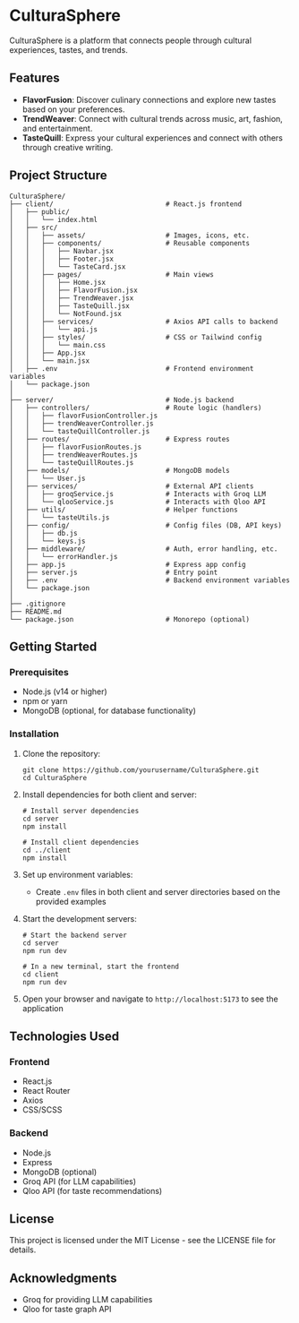 # CulturaSphere

CulturaSphere is a platform that connects people through cultural experiences, tastes, and trends.

## Features

- **FlavorFusion**: Discover culinary connections and explore new tastes based on your preferences.
- **TrendWeaver**: Connect with cultural trends across music, art, fashion, and entertainment.
- **TasteQuill**: Express your cultural experiences and connect with others through creative writing.

## Project Structure

```
CulturaSphere/
├── client/                            # React.js frontend
│   ├── public/
│   │   └── index.html
│   ├── src/
│   │   ├── assets/                    # Images, icons, etc.
│   │   ├── components/                # Reusable components
│   │   │   ├── Navbar.jsx
│   │   │   ├── Footer.jsx
│   │   │   └── TasteCard.jsx
│   │   ├── pages/                     # Main views
│   │   │   ├── Home.jsx
│   │   │   ├── FlavorFusion.jsx
│   │   │   ├── TrendWeaver.jsx
│   │   │   ├── TasteQuill.jsx
│   │   │   └── NotFound.jsx
│   │   ├── services/                  # Axios API calls to backend
│   │   │   └── api.js
│   │   ├── styles/                    # CSS or Tailwind config
│   │   │   └── main.css
│   │   ├── App.jsx
│   │   └── main.jsx
│   ├── .env                           # Frontend environment variables
│   └── package.json
│
├── server/                            # Node.js backend
│   ├── controllers/                   # Route logic (handlers)
│   │   ├── flavorFusionController.js
│   │   ├── trendWeaverController.js
│   │   └── tasteQuillController.js
│   ├── routes/                        # Express routes
│   │   ├── flavorFusionRoutes.js
│   │   ├── trendWeaverRoutes.js
│   │   └── tasteQuillRoutes.js
│   ├── models/                        # MongoDB models
│   │   └── User.js
│   ├── services/                      # External API clients
│   │   ├── groqService.js             # Interacts with Groq LLM
│   │   └── qlooService.js             # Interacts with Qloo API
│   ├── utils/                         # Helper functions
│   │   └── tasteUtils.js
│   ├── config/                        # Config files (DB, API keys)
│   │   ├── db.js
│   │   └── keys.js
│   ├── middleware/                    # Auth, error handling, etc.
│   │   └── errorHandler.js
│   ├── app.js                         # Express app config
│   ├── server.js                      # Entry point
│   ├── .env                           # Backend environment variables
│   └── package.json
│
├── .gitignore
├── README.md
└── package.json                       # Monorepo (optional)
```

## Getting Started

### Prerequisites

- Node.js (v14 or higher)
- npm or yarn
- MongoDB (optional, for database functionality)

### Installation

1. Clone the repository:
   ```
   git clone https://github.com/yourusername/CulturaSphere.git
   cd CulturaSphere
   ```

2. Install dependencies for both client and server:
   ```
   # Install server dependencies
   cd server
   npm install

   # Install client dependencies
   cd ../client
   npm install
   ```

3. Set up environment variables:
   - Create `.env` files in both client and server directories based on the provided examples

4. Start the development servers:
   ```
   # Start the backend server
   cd server
   npm run dev

   # In a new terminal, start the frontend
   cd client
   npm run dev
   ```

5. Open your browser and navigate to `http://localhost:5173` to see the application

## Technologies Used

### Frontend
- React.js
- React Router
- Axios
- CSS/SCSS

### Backend
- Node.js
- Express
- MongoDB (optional)
- Groq API (for LLM capabilities)
- Qloo API (for taste recommendations)

## License

This project is licensed under the MIT License - see the LICENSE file for details.

## Acknowledgments

- Groq for providing LLM capabilities
- Qloo for taste graph API
